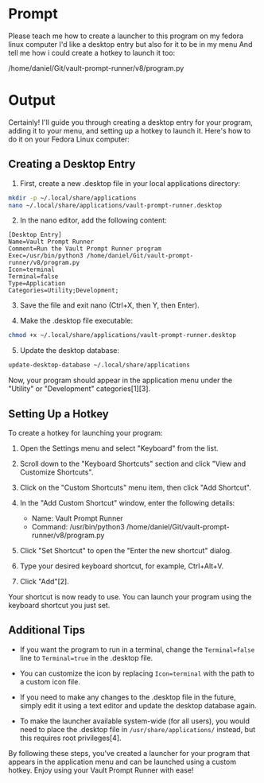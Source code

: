 # Prompt

Please teach me how to create a launcher to this program on my fedora linux computer
I'd like a desktop entry but also for it to be in my menu
And tell me how i could create a hotkey to launch it too:

/home/daniel/Git/vault-prompt-runner/v8/program.py



# Output

Certainly! I'll guide you through creating a desktop entry for your program, adding it to your menu, and setting up a hotkey to launch it. Here's how to do it on your Fedora Linux computer:

## Creating a Desktop Entry

1. First, create a new .desktop file in your local applications directory:

```bash
mkdir -p ~/.local/share/applications
nano ~/.local/share/applications/vault-prompt-runner.desktop
```

2. In the nano editor, add the following content:

```
[Desktop Entry]
Name=Vault Prompt Runner
Comment=Run the Vault Prompt Runner program
Exec=/usr/bin/python3 /home/daniel/Git/vault-prompt-runner/v8/program.py
Icon=terminal
Terminal=false
Type=Application
Categories=Utility;Development;
```

3. Save the file and exit nano (Ctrl+X, then Y, then Enter).

4. Make the .desktop file executable:

```bash
chmod +x ~/.local/share/applications/vault-prompt-runner.desktop
```

5. Update the desktop database:

```bash
update-desktop-database ~/.local/share/applications
```

Now, your program should appear in the application menu under the "Utility" or "Development" categories[1][3].

## Setting Up a Hotkey

To create a hotkey for launching your program:

1. Open the Settings menu and select "Keyboard" from the list.

2. Scroll down to the "Keyboard Shortcuts" section and click "View and Customize Shortcuts".

3. Click on the "Custom Shortcuts" menu item, then click "Add Shortcut".

4. In the "Add Custom Shortcut" window, enter the following details:
   - Name: Vault Prompt Runner
   - Command: /usr/bin/python3 /home/daniel/Git/vault-prompt-runner/v8/program.py

5. Click "Set Shortcut" to open the "Enter the new shortcut" dialog.

6. Type your desired keyboard shortcut, for example, Ctrl+Alt+V.

7. Click "Add"[2].

Your shortcut is now ready to use. You can launch your program using the keyboard shortcut you just set.

## Additional Tips

- If you want the program to run in a terminal, change the `Terminal=false` line to `Terminal=true` in the .desktop file.

- You can customize the icon by replacing `Icon=terminal` with the path to a custom icon file.

- If you need to make any changes to the .desktop file in the future, simply edit it using a text editor and update the desktop database again.

- To make the launcher available system-wide (for all users), you would need to place the .desktop file in `/usr/share/applications/` instead, but this requires root privileges[4].

By following these steps, you've created a launcher for your program that appears in the application menu and can be launched using a custom hotkey. Enjoy using your Vault Prompt Runner with ease!

